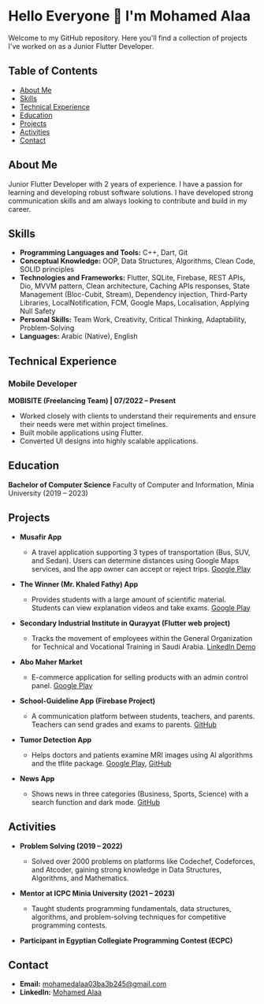 # Hello Everyone 👋 I'm Mohamed Alaa

Welcome to my GitHub repository. Here you'll find a collection of projects I've worked on as a Junior Flutter Developer.

## Table of Contents

- [About Me](#about-me)
- [Skills](#skills)
- [Technical Experience](#technical-experience)
- [Education](#education)
- [Projects](#projects)
- [Activities](#activities)
- [Contact](#contact)

## About Me

Junior Flutter Developer with 2 years of experience. I have a passion for learning and developing robust software solutions. I have developed strong communication skills and am always looking to contribute and build in my career.

## Skills

- **Programming Languages and Tools:** C++, Dart, Git
- **Conceptual Knowledge:** OOP, Data Structures, Algorithms, Clean Code, SOLID principles
- **Technologies and Frameworks:** Flutter, SQLite, Firebase, REST APIs, Dio, MVVM pattern, Clean architecture, Caching APIs responses, State Management (Bloc-Cubit, Stream), Dependency injection, Third-Party Libraries, LocalNotification, FCM, Google Maps, Localisation, Applying Null Safety
- **Personal Skills:** Team Work, Creativity, Critical Thinking, Adaptability, Problem-Solving
- **Languages:** Arabic (Native), English

## Technical Experience

### Mobile Developer
**MOBISITE (Freelancing Team) | 07/2022 – Present**

- Worked closely with clients to understand their requirements and ensure their needs were met within project timelines.
- Built mobile applications using Flutter.
- Converted UI designs into highly scalable applications.

## Education

**Bachelor of Computer Science**
Faculty of Computer and Information, Minia University (2019 – 2023)

## Projects

- **Musafir App**
  - A travel application supporting 3 types of transportation (Bus, SUV, and Sedan). Users can determine distances using Google Maps services, and the app owner can accept or reject trips. [Google Play](https://play.google.com/store/apps/details?id=com.musafir_1234.android.abc)

- **The Winner (Mr. Khaled Fathy) App**
  - Provides students with a large amount of scientific material. Students can view explanation videos and take exams. [Google Play](https://play.google.com/store/apps/details?id=com.thewinner.android.abc)

- **Secondary Industrial Institute in Qurayyat (Flutter web project)**
  - Tracks the movement of employees within the General Organization for Technical and Vocational Training in Saudi Arabia. [LinkedIn Demo](https://www.linkedin.com/posts/mohamed-alaa-03ba3b245_hi-secondary-industrial-institute-in-qurayyat-activity-7156062992357339136-ThJj?utm_source=share&utm_medium=member_android)

- **Abo Maher Market**
  - E-commerce application for selling products with an admin control panel. [Google Play](https://play.google.com/store/apps/details?id=com.abo_maher123.abomaher)

- **School-Guideline App (Firebase Project)**
  - A communication platform between students, teachers, and parents. Teachers can send grades and exams to parents. [GitHub](https://github.com/mohamedAlaamemo/School-Guideline)

- **Tumor Detection App**
  - Helps doctors and patients examine MRI images using AI algorithms and the tflite package. [Google Play](https://play.google.com/store/apps/details?id=com.app.tumor_detection&pli=1), [GitHub](https://github.com/mohamedAlaamemo/Tumor-Detection)

- **News App**
  - Shows news in three categories (Business, Sports, Science) with a search function and dark mode. [GitHub](https://github.com/mohamedAlaamemo/NewsApp)

## Activities

- **Problem Solving (2019 – 2022)**
  - Solved over 2000 problems on platforms like Codechef, Codeforces, and Atcoder, gaining strong knowledge in Data Structures, Algorithms, and Mathematics.

- **Mentor at ICPC Minia University (2021 – 2023)**
  - Taught students programming fundamentals, data structures, algorithms, and problem-solving techniques for competitive programming contests.

- **Participant in Egyptian Collegiate Programming Contest (ECPC)**

## Contact

- **Email:** [mohamedalaa03ba3b245@gmail.com](mailto:mohamedalaa03ba3b245@gmail.com)
- **LinkedIn:** [Mohamed Alaa](https://www.linkedin.com/in/mohamed-alaa-03ba3b245)
